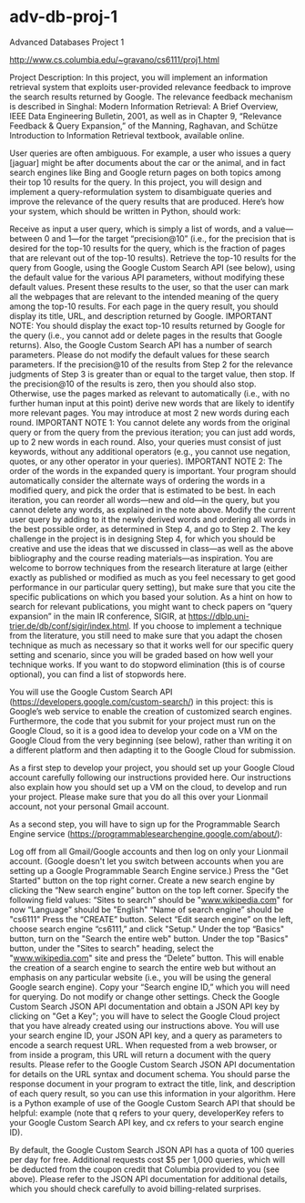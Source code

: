 # adv-db-proj-1
Advanced Databases Project 1

http://www.cs.columbia.edu/~gravano/cs6111/proj1.html

Project Description:
In this project, you will implement an information retrieval system that exploits user-provided relevance feedback to improve the search results returned by Google. The relevance feedback mechanism is described in Singhal: Modern Information Retrieval: A Brief Overview, IEEE Data Engineering Bulletin, 2001, as well as in Chapter 9, “Relevance Feedback & Query Expansion,” of the Manning, Raghavan, and Schütze Introduction to Information Retrieval textbook, available online.

User queries are often ambiguous. For example, a user who issues a query [jaguar] might be after documents about the car or the animal, and in fact search engines like Bing and Google return pages on both topics among their top 10 results for the query. In this project, you will design and implement a query-reformulation system to disambiguate queries and improve the relevance of the query results that are produced. Here’s how your system, which should be written in Python, should work:

Receive as input a user query, which is simply a list of words, and a value—between 0 and 1—for the target “precision@10” (i.e., for the precision that is desired for the top-10 results for the query, which is the fraction of pages that are relevant out of the top-10 results).
Retrieve the top-10 results for the query from Google, using the Google Custom Search API (see below), using the default value for the various API parameters, without modifying these default values.
Present these results to the user, so that the user can mark all the webpages that are relevant to the intended meaning of the query among the top-10 results. For each page in the query result, you should display its title, URL, and description returned by Google.
IMPORTANT NOTE: You should display the exact top-10 results returned by Google for the query (i.e., you cannot add or delete pages in the results that Google returns). Also, the Google Custom Search API has a number of search parameters. Please do not modify the default values for these search parameters.
If the precision@10 of the results from Step 2 for the relevance judgments of Step 3 is greater than or equal to the target value, then stop. If the precision@10 of the results is zero, then you should also stop. Otherwise, use the pages marked as relevant to automatically (i.e., with no further human input at this point) derive new words that are likely to identify more relevant pages. You may introduce at most 2 new words during each round. 
IMPORTANT NOTE 1: You cannot delete any words from the original query or from the query from the previous iteration; you can just add words, up to 2 new words in each round. Also, your queries must consist of just keywords, without any additional operators (e.g., you cannot use negation, quotes, or any other operator in your queries). 
IMPORTANT NOTE 2: The order of the words in the expanded query is important. Your program should automatically consider the alternate ways of ordering the words in a modified query, and pick the order that is estimated to be best. In each iteration, you can reorder all words—new and old—in the query, but you cannot delete any words, as explained in the note above.
Modify the current user query by adding to it the newly derived words and ordering all words in the best possible order, as determined in Step 4, and go to Step 2.
The key challenge in the project is in designing Step 4, for which you should be creative and use the ideas that we discussed in class—as well as the above bibliography and the course reading materials—as inspiration. You are welcome to borrow techniques from the research literature at large (either exactly as published or modified as much as you feel necessary to get good performance in our particular query setting), but make sure that you cite the specific publications on which you based your solution. As a hint on how to search for relevant publications, you might want to check papers on “query expansion” in the main IR conference, SIGIR, at https://dblp.uni-trier.de/db/conf/sigir/index.html. If you choose to implement a technique from the literature, you still need to make sure that you adapt the chosen technique as much as necessary so that it works well for our specific query setting and scenario, since you will be graded based on how well your technique works. If you want to do stopword elimination (this is of course optional), you can find a list of stopwords here.

You will use the Google Custom Search API (https://developers.google.com/custom-search/) in this project: this is Google’s web service to enable the creation of customized search engines. Furthermore, the code that you submit for your project must run on the Google Cloud, so it is a good idea to develop your code on a VM on the Google Cloud from the very beginning (see below), rather than writing it on a different platform and then adapting it to the Google Cloud for submission.

As a first step to develop your project, you should set up your Google Cloud account carefully following our instructions provided here. Our instructions also explain how you should set up a VM on the cloud, to develop and run your project. Please make sure that you do all this over your Lionmail account, not your personal Gmail account.

As a second step, you will have to sign up for the Programmable Search Engine service (https://programmablesearchengine.google.com/about/):

Log off from all Gmail/Google accounts and then log on only your Lionmail account. (Google doesn't let you switch between accounts when you are setting up a Google Programmable Search Engine service.)
Press the "Get Started" button on the top right corner.
Create a new search engine by clicking the “New search engine” button on the top left corner.
Specify the following field values:
“Sites to search” should be "www.wikipedia.com" for now
“Language” should be "English"
“Name of search engine” should be "cs6111"
Press the “CREATE” button.
Select “Edit search engine” on the left, choose search engine “cs6111,” and click "Setup."
Under the top “Basics" button, turn on the "Search the entire web" button.
Under the top "Basics" button, under the "Sites to search" heading, select the "www.wikipedia.com" site and press the “Delete” button. This will enable the creation of a search engine to search the entire web but without an emphasis on any particular website (i.e., you will be using the general Google search engine).
Copy your “Search engine ID,” which you will need for querying.
Do not modify or change other settings.
Check the Google Custom Search JSON API documentation and obtain a JSON API key by clicking on "Get a Key"; you will have to select the Google Cloud project that you have already created using our instructions above.
You will use your search engine ID, your JSON API key, and a query as parameters to encode a search request URL. When requested from a web browser, or from inside a program, this URL will return a document with the query results. Please refer to the Google Custom Search JSON API documentation for details on the URL syntax and document schema. You should parse the response document in your program to extract the title, link, and description of each query result, so you can use this information in your algorithm. Here is a Python example of use of the Google Custom Search API that should be helpful: example (note that q refers to your query, developerKey refers to your Google Custom Search API key, and cx refers to your search engine ID).

By default, the Google Custom Search JSON API has a quota of 100 queries per day for free. Additional requests cost $5 per 1,000 queries, which will be deducted from the coupon credit that Columbia provided to you (see above). Please refer to the JSON API documentation for additional details, which you should check carefully to avoid billing-related surprises.